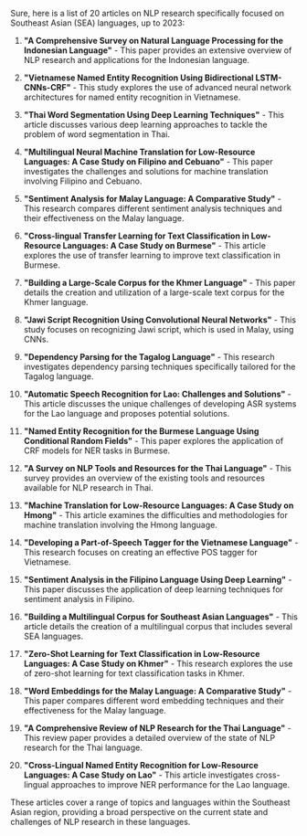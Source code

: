 Sure, here is a list of 20 articles on NLP research specifically focused on Southeast Asian (SEA) languages, up to 2023:

1. **"A Comprehensive Survey on Natural Language Processing for the Indonesian Language"** - This paper provides an extensive overview of NLP research and applications for the Indonesian language.
   
2. **"Vietnamese Named Entity Recognition Using Bidirectional LSTM-CNNs-CRF"** - This study explores the use of advanced neural network architectures for named entity recognition in Vietnamese.

3. **"Thai Word Segmentation Using Deep Learning Techniques"** - This article discusses various deep learning approaches to tackle the problem of word segmentation in Thai.

4. **"Multilingual Neural Machine Translation for Low-Resource Languages: A Case Study on Filipino and Cebuano"** - This paper investigates the challenges and solutions for machine translation involving Filipino and Cebuano.

5. **"Sentiment Analysis for Malay Language: A Comparative Study"** - This research compares different sentiment analysis techniques and their effectiveness on the Malay language.

6. **"Cross-lingual Transfer Learning for Text Classification in Low-Resource Languages: A Case Study on Burmese"** - This article explores the use of transfer learning to improve text classification in Burmese.

7. **"Building a Large-Scale Corpus for the Khmer Language"** - This paper details the creation and utilization of a large-scale text corpus for the Khmer language.

8. **"Jawi Script Recognition Using Convolutional Neural Networks"** - This study focuses on recognizing Jawi script, which is used in Malay, using CNNs.

9. **"Dependency Parsing for the Tagalog Language"** - This research investigates dependency parsing techniques specifically tailored for the Tagalog language.

10. **"Automatic Speech Recognition for Lao: Challenges and Solutions"** - This article discusses the unique challenges of developing ASR systems for the Lao language and proposes potential solutions.

11. **"Named Entity Recognition for the Burmese Language Using Conditional Random Fields"** - This paper explores the application of CRF models for NER tasks in Burmese.

12. **"A Survey on NLP Tools and Resources for the Thai Language"** - This survey provides an overview of the existing tools and resources available for NLP research in Thai.

13. **"Machine Translation for Low-Resource Languages: A Case Study on Hmong"** - This article examines the difficulties and methodologies for machine translation involving the Hmong language.

14. **"Developing a Part-of-Speech Tagger for the Vietnamese Language"** - This research focuses on creating an effective POS tagger for Vietnamese.

15. **"Sentiment Analysis in the Filipino Language Using Deep Learning"** - This paper discusses the application of deep learning techniques for sentiment analysis in Filipino.

16. **"Building a Multilingual Corpus for Southeast Asian Languages"** - This article details the creation of a multilingual corpus that includes several SEA languages.

17. **"Zero-Shot Learning for Text Classification in Low-Resource Languages: A Case Study on Khmer"** - This research explores the use of zero-shot learning for text classification tasks in Khmer.

18. **"Word Embeddings for the Malay Language: A Comparative Study"** - This paper compares different word embedding techniques and their effectiveness for the Malay language.

19. **"A Comprehensive Review of NLP Research for the Thai Language"** - This review paper provides a detailed overview of the state of NLP research for the Thai language.

20. **"Cross-Lingual Named Entity Recognition for Low-Resource Languages: A Case Study on Lao"** - This article investigates cross-lingual approaches to improve NER performance for the Lao language.

These articles cover a range of topics and languages within the Southeast Asian region, providing a broad perspective on the current state and challenges of NLP research in these languages.